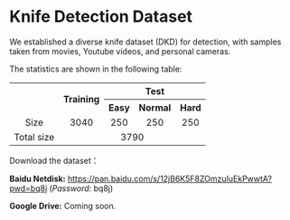 # Knife Detection Dataset

We established a diverse knife dataset (DKD) for detection, with samples taken from movies, Youtube videos, and personal cameras. 

The statistics are shown in the following table:
  
<table align="center">
   <tr>
      <th rowspan="2"> </th> <th rowspan="2">Training</th><th colspan="3">Test</th>
   </tr>  
   <tr>
      <th>Easy</th><th>Normal</th><th>Hard</th>
   </tr>

   <tr align="center">
      <td>  Size </td><td test-align:center>3040</td><td>250</td><td>250</td><td>250</td>
   </tr>
   <tr align="center">
      <td>Total size</td><td colspan="4"> 3790 </td>
   </tr>
</table>
 
Download the dataset：

**Baidu Netdisk:** https://pan.baidu.com/s/12jB6K5F8ZOmzuIuEkPwwtA?pwd=bq8j (*Password:* bq8j)

**Google Drive:** Coming soon.



  
